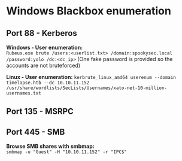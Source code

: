 
# Windows Blackbox enumeration	

## Port 88 - Kerberos 
**Windows - User enumeration:**  
`Rubeus.exe brute /users:<userlist.txt> /domain:spookysec.local /password:yolo /dc:<dc_ip>`
(One fake password is provided so the accounts are not bruteforced)  
  
**Linux - User enumeration:**
`kerbrute_linux_amd64 userenum --domain timelapse.htb --dc 10.10.11.152 /usr/share/wordlists/SecLists/Usernames/xato-net-10-million-usernames.txt`   



## Port 135 - MSRPC


## Port 445 - SMB

**Browse SMB shares with smbmap:**  
`smbmap -u "Guest" -H "10.10.11.152" -r "IPC$"`

